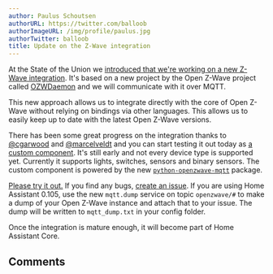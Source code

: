 ```yaml
---
author: Paulus Schoutsen
authorURL: https://twitter.com/balloob
authorImageURL: /img/profile/paulus.jpg
authorTwitter: balloob
title: Update on the Z-Wave integration
---
```


At the State of the Union we [introduced that we're working on a new Z-Wave integration](https://youtu.be/tc17q1Zn0Xs?t=4482). It's based on a new project by the Open Z-Wave project called [OZWDaemon](https://github.com/OpenZWave/qt-openzwave) and we will communicate with it over MQTT.

This new approach allows us to integrate directly with the core of Open Z-Wave without relying on bindings via other languages. This allows us to easily keep up to date with the latest Open Z-Wave versions.

There has been some great progress on the integration thanks to [@cgarwood] and [@marcelveldt] and you can start testing it out today as [a custom component](https://github.com/cgarwood/homeassistant-zwave_mqtt). It's still early and not every device type is supported yet. Currently it supports lights, switches, sensors and binary sensors. The custom component is powered by the new [`python-openzwave-mqtt`](https://github.com/cgarwood/python-openzwave-mqtt) package.

[Please try it out.](https://github.com/cgarwood/homeassistant-zwave_mqtt#requirements) If you find any bugs, [create an issue](https://github.com/cgarwood/homeassistant-zwave_mqtt/issues/new). If you are using Home Assistant 0.105, use the new `mqtt.dump` service on topic `openzwave/#` to make a dump of your Open Z-Wave instance and attach that to your issue. The dump will be written to `mqtt_dump.txt` in your config folder.

Once the integration is mature enough, it will become part of Home Assistant Core.

[@cgarwood]: https://github.com/cgarwood
[@marcelveldt]: https://github.com/marcelveldt

<!--truncate-->

## Comments

<div id='discourse-comments'></div>

<script markdown="0">
  DiscourseEmbed = { discourseUrl: 'https://community.home-assistant.io/',
                     discourseEmbedUrl: 'https://developers.home-assistant.io/blog/2019/10/05/simple-mode.html' };
  (function() {
    var d = document.createElement('script'); d.type = 'text/javascript'; d.async = true;
    d.src = DiscourseEmbed.discourseUrl + 'javascripts/embed.js';
    (document.getElementsByTagName('head')[0] || document.getElementsByTagName('body')[0]).appendChild(d);
  })();
</script>
